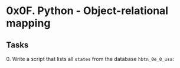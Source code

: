 <h1 class="gap">0x0F. Python - Object-relational mapping</h1>
<h2 class="gap">Tasks</h2>
<p>0. Write a script that lists all <code>states</code> from the database <code>hbtn_0e_0_usa</code>: </p>

